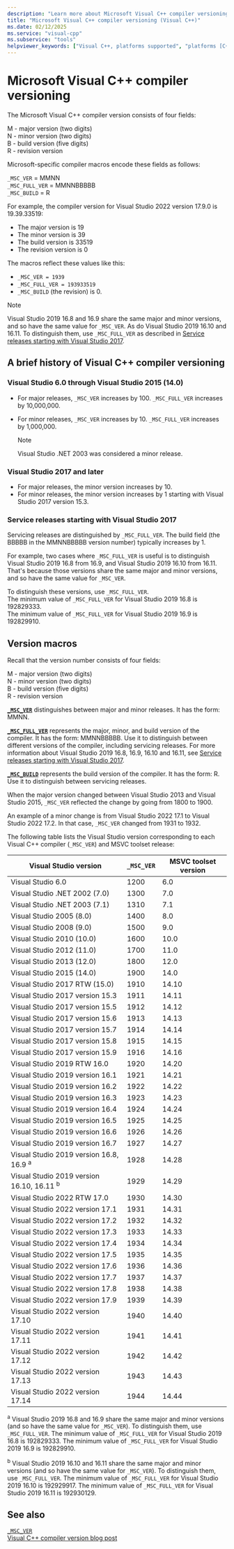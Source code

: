 ```yaml
---
description: "Learn more about Microsoft Visual C++ compiler versioning."
title: "Microsoft Visual C++ compiler versioning (Visual C++)"
ms.date: 02/12/2025
ms.service: "visual-cpp"
ms.subservice: "tools"
helpviewer_keywords: ["Visual C++, platforms supported", "platforms [C++]"]
---
```

# Microsoft Visual C++ compiler versioning

The Microsoft Visual C++ compiler version consists of four fields:

M - major version (two digits)\
N - minor version (two digits)\
B - build version (five digits)\
R - revision version

Microsoft-specific compiler macros encode these fields as follows:

`_MSC_VER` = MMNN\
`_MSC_FULL_VER` = MMNNBBBBB\
`_MSC_BUILD` = R

For example, the compiler version for Visual Studio 2022 version 17.9.0 is 19.39.33519:
- The major version is 19
- The minor version is 39
- The build version is 33519
- The revision version is 0

The macros reflect these values like this:
- `_MSC_VER = 1939`
- `_MSC_FULL_VER = 193933519`
- `_MSC_BUILD` (the revision) is 0.

>[!Note]
>Visual Studio 2019 16.8 and 16.9 share the same major and minor versions, and so have the same value for `_MSC_VER`. As do Visual Studio 2019 16.10 and 16.11. To distinguish them, use `_MSC_FULL_VER` as described in [Service releases starting with Visual Studio 2017](#service-releases-starting-with-visual-studio-2017).

## A brief history of Visual C++ compiler versioning

### Visual Studio 6.0 through Visual Studio 2015 (14.0)

- For major releases, `_MSC_VER` increases by 100. `_MSC_FULL_VER` increases by 10,000,000.
- For minor releases, `_MSC_VER` increases by 10. `_MSC_FULL_VER` increases by 1,000,000.

   >[!Note]
   > Visual Studio .NET 2003 was considered a minor release.

### Visual Studio 2017 and later

- For major releases, the minor version increases by 10.
- For minor releases, the minor version increases by 1 starting with Visual Studio 2017 version 15.3.

### Service releases starting with Visual Studio 2017

Servicing releases are distinguished by `_MSC_FULL_VER`. The build field (the BBBBB in the MMNNBBBBB version number) typically increases by 1.

For example, two cases where `_MSC_FULL_VER` is useful is to distinguish Visual Studio 2019 16.8 from 16.9, and Visual Studio 2019 16.10 from 16.11. That's because those versions share the same major and minor versions, and so have the same value for `_MSC_VER`.

To distinguish these versions, use `_MSC_FULL_VER`.\
The minimum value of `_MSC_FULL_VER` for Visual Studio 2019 16.8 is 192829333.\
The minimum value of `_MSC_FULL_VER` for Visual Studio 2019 16.9 is 192829910.

## Version macros

Recall that the version number consists of four fields:

M - major version (two digits)\
N - minor version (two digits)\
B - build version (five digits)\
R - revision version

**[`_MSC_VER`](../preprocessor/predefined-macros.md)** distinguishes between major and minor releases. It has the form: MMNN.

**[`_MSC_FULL_VER`](../preprocessor/predefined-macros.md)** represents the major, minor, and build version of the compiler. It has the form: MMNNBBBBB. Use it to distinguish between different versions of the compiler, including servicing releases. For more information about Visual Studio 2019 16.8, 16.9, 16.10 and 16.11, see [Service releases starting with Visual Studio 2017](#service-releases-starting-with-visual-studio-2017).

**[`_MSC_BUILD`](../preprocessor/predefined-macros.md)** represents the build version of the compiler. It has the form: R. Use it to distinguish between servicing releases.

When the major version changed between Visual Studio 2013 and Visual Studio 2015, `_MSC_VER` reflected the change by going from 1800 to 1900.

An example of a minor change is from Visual Studio 2022 17.1 to Visual Studio 2022 17.2. In that case, `_MSC_VER` changed from 1931 to 1932.

The following table lists the Visual Studio version corresponding to each Visual C++ compiler (`_MSC_VER`) and MSVC toolset release:

| Visual Studio version | `_MSC_VER` | MSVC toolset version |
|--|--|--|
| Visual Studio 6.0 | 1200 | 6.0 |
| Visual Studio .NET 2002 (7.0) | 1300 | 7.0 |
| Visual Studio .NET 2003 (7.1) | 1310 | 7.1 |
| Visual Studio 2005 (8.0) | 1400 | 8.0 |
| Visual Studio 2008 (9.0) | 1500 | 9.0 |
| Visual Studio 2010 (10.0) | 1600 | 10.0 |
| Visual Studio 2012 (11.0) | 1700 | 11.0 |
| Visual Studio 2013 (12.0) | 1800 | 12.0 |
| Visual Studio 2015 (14.0) | 1900 | 14.0 |
| Visual Studio 2017 RTW (15.0) | 1910 | 14.10 |
| Visual Studio 2017 version 15.3 | 1911 | 14.11 |
| Visual Studio 2017 version 15.5 | 1912 | 14.12 |
| Visual Studio 2017 version 15.6 | 1913 | 14.13 |
| Visual Studio 2017 version 15.7 | 1914 | 14.14 |
| Visual Studio 2017 version 15.8 | 1915 | 14.15 |
| Visual Studio 2017 version 15.9 | 1916 | 14.16 |
| Visual Studio 2019 RTW 16.0 | 1920 | 14.20 |
| Visual Studio 2019 version 16.1 | 1921 | 14.21 |
| Visual Studio 2019 version 16.2 | 1922 | 14.22 |
| Visual Studio 2019 version 16.3 | 1923 | 14.23 |
| Visual Studio 2019 version 16.4 | 1924 | 14.24 |
| Visual Studio 2019 version 16.5 | 1925 | 14.25 |
| Visual Studio 2019 version 16.6 | 1926 | 14.26 |
| Visual Studio 2019 version 16.7 | 1927 | 14.27 |
| Visual Studio 2019 version 16.8, 16.9 <sup>a</sup> | 1928 | 14.28 |
| Visual Studio 2019 version 16.10, 16.11 <sup>b</sup> | 1929 | 14.29 |
| Visual Studio 2022 RTW 17.0 | 1930 | 14.30 |
| Visual Studio 2022 version 17.1 | 1931 | 14.31 |
| Visual Studio 2022 version 17.2 | 1932 | 14.32 |
| Visual Studio 2022 version 17.3 | 1933 | 14.33 |
| Visual Studio 2022 version 17.4 | 1934 | 14.34 |
| Visual Studio 2022 version 17.5 | 1935 | 14.35 |
| Visual Studio 2022 version 17.6 | 1936 | 14.36 |
| Visual Studio 2022 version 17.7 | 1937 | 14.37 |
| Visual Studio 2022 version 17.8 | 1938 | 14.38 |
| Visual Studio 2022 version 17.9 | 1939 | 14.39 |
| Visual Studio 2022 version 17.10 | 1940 | 14.40 |
| Visual Studio 2022 version 17.11 | 1941 | 14.41 |
| Visual Studio 2022 version 17.12 | 1942 | 14.42 |
| Visual Studio 2022 version 17.13 | 1943 | 14.43 |
| Visual Studio 2022 version 17.14 | 1944 | 14.44 |

<sup>a</sup> Visual Studio 2019 16.8 and 16.9 share the same major and minor versions (and so have the same value for `_MSC_VER`). To distinguish them, use `_MSC_FULL_VER`. The minimum value of `_MSC_FULL_VER` for Visual Studio 2019 16.8 is 192829333. The minimum value of `_MSC_FULL_VER` for Visual Studio 2019 16.9 is 192829910.

<sup>b</sup> Visual Studio 2019 16.10 and 16.11 share the same major and minor versions (and so have the same value for `_MSC_VER`). To distinguish them, use `_MSC_FULL_VER`. The minimum value of `_MSC_FULL_VER` for Visual Studio 2019 16.10 is 192929917. The minimum value of `_MSC_FULL_VER` for Visual Studio 2019 16.11 is 192930129.

## See also

[`_MSC_VER`](../preprocessor/predefined-macros.md)\
[Visual C++ compiler version blog post](https://devblogs.microsoft.com/cppblog/visual-c-compiler-version/)
